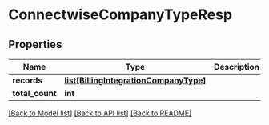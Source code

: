# ConnectwiseCompanyTypeResp

## Properties
Name | Type | Description | Notes
------------ | ------------- | ------------- | -------------
**records** | [**list[BillingIntegrationCompanyType]**](BillingIntegrationCompanyType.md) |  | 
**total_count** | **int** |  | 

[[Back to Model list]](../README.md#documentation-for-models) [[Back to API list]](../README.md#documentation-for-api-endpoints) [[Back to README]](../README.md)

